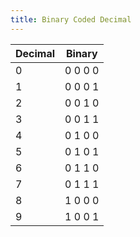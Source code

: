 ```yaml
---
title: Binary Coded Decimal
---
```


Decimal | Binary
---     | ---
0       | 0 0 0 0
1       | 0 0 0 1
2       | 0 0 1 0
3       | 0 0 1 1
4       | 0 1 0 0
5       | 0 1 0 1
6       | 0 1 1 0
7       | 0 1 1 1
8       | 1 0 0 0
9       | 1 0 0 1
